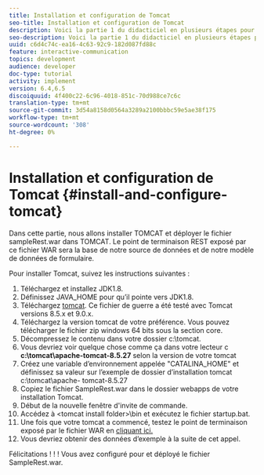 ```yaml
---
title: Installation et configuration de Tomcat
seo-title: Installation et configuration de Tomcat
description: Voici la partie 1 du didacticiel en plusieurs étapes pour créer votre premier document de communications interactives. Dans cette partie, nous allons installer TOMCAT et déployer le fichier sampleRest.war dans TOMCAT. Le point de terminaison REST exposé par ce fichier WAR sera la base de notre source de données et de notre modèle de données de formulaire.
seo-description: Voici la partie 1 du didacticiel en plusieurs étapes pour créer votre premier document de communications interactives. Dans cette partie, nous allons installer TOMCAT et déployer le fichier sampleRest.war dans TOMCAT. Le point de terminaison REST exposé par ce fichier WAR sera la base de notre source de données et de notre modèle de données de formulaire.
uuid: c6d4c74c-ea16-4c63-92c9-182d087fd88c
feature: interactive-communication
topics: development
audience: developer
doc-type: tutorial
activity: implement
version: 6.4,6.5
discoiquuid: 4f400c22-6c96-4018-851c-70d988ce7c6c
translation-type: tm+mt
source-git-commit: 3d54a8158d0564a3289a2100bbbc59e5ae38f175
workflow-type: tm+mt
source-wordcount: '308'
ht-degree: 0%

---
```



# Installation et configuration de Tomcat {#install-and-configure-tomcat}

Dans cette partie, nous allons installer TOMCAT et déployer le fichier sampleRest.war dans TOMCAT. Le point de terminaison REST exposé par ce fichier WAR sera la base de notre source de données et de notre modèle de données de formulaire.

Pour installer Tomcat, suivez les instructions suivantes :

1. Téléchargez et installez JDK1.8.
2. Définissez JAVA_HOME pour qu’il pointe vers JDK1.8.
3. Téléchargez [tomcat](https://tomcat.apache.org/). Ce fichier de guerre a été testé avec Tomcat versions 8.5.x et 9.0.x.
4. Téléchargez la version tomcat de votre préférence. Vous pouvez télécharger le fichier zip windows 64 bits sous la section core.
5. Décompressez le contenu dans votre dossier c:\tomcat.
6. Vous devriez voir quelque chose comme ça dans votre lecteur c **c:\tomcat\apache-tomcat-8.5.27** selon la version de votre tomcat
7. Créez une variable d’environnement appelée &quot;CATALINA_HOME&quot; et définissez sa valeur sur l’exemple de dossier d’installation tomcat c:\tomcat\apache- tomcat-8.5.27
8. Copiez le fichier SampleRest.war dans le dossier webapps de votre installation Tomcat.
9. Début de la nouvelle fenêtre d&#39;invite de commande.
10. Accédez à &lt;tomcat install folder>\bin et exécutez le fichier startup.bat.
11. Une fois que votre tomcat a commencé, testez le point de terminaison exposé par le fichier WAR en [cliquant ici.](http://localhost:8080/SampleRest/webapi/getStatement/9586)
12. Vous devriez obtenir des données d’exemple à la suite de cet appel.

Félicitations ! ! ! Vous avez configuré pour et déployé le fichier SampleRest.war.
